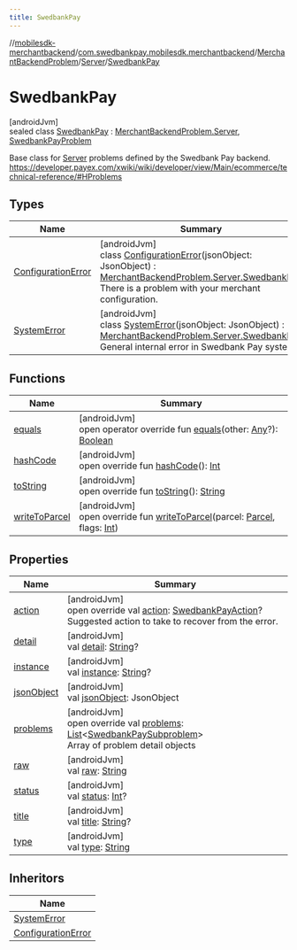 ```yaml
---
title: SwedbankPay
---
```

//[mobilesdk-merchantbackend](../../../../../index.html)/[com.swedbankpay.mobilesdk.merchantbackend](../../../index.html)/[MerchantBackendProblem](../../index.html)/[Server](../index.html)/[SwedbankPay](index.html)



# SwedbankPay



[androidJvm]\
sealed class [SwedbankPay](index.html) : [MerchantBackendProblem.Server](../index.html), [SwedbankPayProblem](../../../-swedbank-pay-problem/index.html)

Base class for [Server](../index.html) problems defined by the Swedbank Pay backend. https://developer.payex.com/xwiki/wiki/developer/view/Main/ecommerce/technical-reference/#HProblems



## Types


| Name | Summary |
|---|---|
| [ConfigurationError](-configuration-error/index.html) | [androidJvm]<br>class [ConfigurationError](-configuration-error/index.html)(jsonObject: JsonObject) : [MerchantBackendProblem.Server.SwedbankPay](index.html)<br>There is a problem with your merchant configuration. |
| [SystemError](-system-error/index.html) | [androidJvm]<br>class [SystemError](-system-error/index.html)(jsonObject: JsonObject) : [MerchantBackendProblem.Server.SwedbankPay](index.html)<br>General internal error in Swedbank Pay systems. |


## Functions


| Name | Summary |
|---|---|
| [equals](../-unknown/index.html#317480221%2FFunctions%2F1689614965) | [androidJvm]<br>open operator override fun [equals](../-unknown/index.html#317480221%2FFunctions%2F1689614965)(other: [Any](https://kotlinlang.org/api/latest/jvm/stdlib/kotlin/-any/index.html)?): [Boolean](https://kotlinlang.org/api/latest/jvm/stdlib/kotlin/-boolean/index.html) |
| [hashCode](../-unknown/index.html#-2097273047%2FFunctions%2F1689614965) | [androidJvm]<br>open override fun [hashCode](../-unknown/index.html#-2097273047%2FFunctions%2F1689614965)(): [Int](https://kotlinlang.org/api/latest/jvm/stdlib/kotlin/-int/index.html) |
| [toString](../-unknown/index.html#2019528184%2FFunctions%2F1689614965) | [androidJvm]<br>open override fun [toString](../-unknown/index.html#2019528184%2FFunctions%2F1689614965)(): [String](https://kotlinlang.org/api/latest/jvm/stdlib/kotlin/-string/index.html) |
| [writeToParcel](../../write-to-parcel.html) | [androidJvm]<br>open override fun [writeToParcel](../../write-to-parcel.html)(parcel: [Parcel](https://developer.android.com/reference/kotlin/android/os/Parcel.html), flags: [Int](https://kotlinlang.org/api/latest/jvm/stdlib/kotlin/-int/index.html)) |


## Properties


| Name | Summary |
|---|---|
| [action](action.html) | [androidJvm]<br>open override val [action](action.html): [SwedbankPayAction](../../../index.html#853214653%2FClasslikes%2F1689614965)?<br>Suggested action to take to recover from the error. |
| [detail](../-unknown/index.html#1929994611%2FProperties%2F1689614965) | [androidJvm]<br>val [detail](../-unknown/index.html#1929994611%2FProperties%2F1689614965): [String](https://kotlinlang.org/api/latest/jvm/stdlib/kotlin/-string/index.html)? |
| [instance](../-unknown/index.html#-1600398353%2FProperties%2F1689614965) | [androidJvm]<br>val [instance](../-unknown/index.html#-1600398353%2FProperties%2F1689614965): [String](https://kotlinlang.org/api/latest/jvm/stdlib/kotlin/-string/index.html)? |
| [jsonObject](../-unknown/index.html#301072573%2FProperties%2F1689614965) | [androidJvm]<br>val [jsonObject](../-unknown/index.html#301072573%2FProperties%2F1689614965): JsonObject |
| [problems](problems.html) | [androidJvm]<br>open override val [problems](problems.html): [List](https://kotlinlang.org/api/latest/jvm/stdlib/kotlin.collections/-list/index.html)&lt;[SwedbankPaySubproblem](../../../-swedbank-pay-subproblem/index.html)&gt;<br>Array of problem detail objects |
| [raw](../-unknown/index.html#1423991054%2FProperties%2F1689614965) | [androidJvm]<br>val [raw](../-unknown/index.html#1423991054%2FProperties%2F1689614965): [String](https://kotlinlang.org/api/latest/jvm/stdlib/kotlin/-string/index.html) |
| [status](../-unknown/index.html#1109315826%2FProperties%2F1689614965) | [androidJvm]<br>val [status](../-unknown/index.html#1109315826%2FProperties%2F1689614965): [Int](https://kotlinlang.org/api/latest/jvm/stdlib/kotlin/-int/index.html)? |
| [title](../-unknown/index.html#402428574%2FProperties%2F1689614965) | [androidJvm]<br>val [title](../-unknown/index.html#402428574%2FProperties%2F1689614965): [String](https://kotlinlang.org/api/latest/jvm/stdlib/kotlin/-string/index.html)? |
| [type](../-unknown/index.html#-542810006%2FProperties%2F1689614965) | [androidJvm]<br>val [type](../-unknown/index.html#-542810006%2FProperties%2F1689614965): [String](https://kotlinlang.org/api/latest/jvm/stdlib/kotlin/-string/index.html) |


## Inheritors


| Name |
|---|
| [SystemError](-system-error/index.html) |
| [ConfigurationError](-configuration-error/index.html) |


